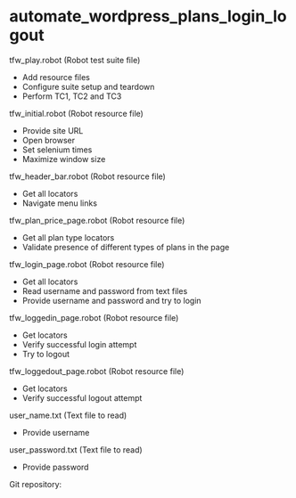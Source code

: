 # automate_wordpress_plans_login_logout

tfw_play.robot (Robot test suite file)
- Add resource files
- Configure suite setup and teardown
- Perform TC1, TC2 and TC3

tfw_initial.robot (Robot resource file)
- Provide site URL
- Open browser
- Set selenium times
- Maximize window size

tfw_header_bar.robot (Robot resource file)
- Get all locators
- Navigate menu links

tfw_plan_price_page.robot (Robot resource file)
- Get all plan type locators
- Validate presence of different types of plans in the page

tfw_login_page.robot (Robot resource file)
- Get all locators
- Read username and password from text files
- Provide username and password and try to login

tfw_loggedin_page.robot (Robot resource file)
- Get locators
- Verify successful login attempt
- Try to logout

tfw_loggedout_page.robot (Robot resource file)
- Get locators
- Verify successful logout attempt

user_name.txt (Text file to read)
- Provide username

user_password.txt (Text file to read)
- Provide password

Git repository: 
